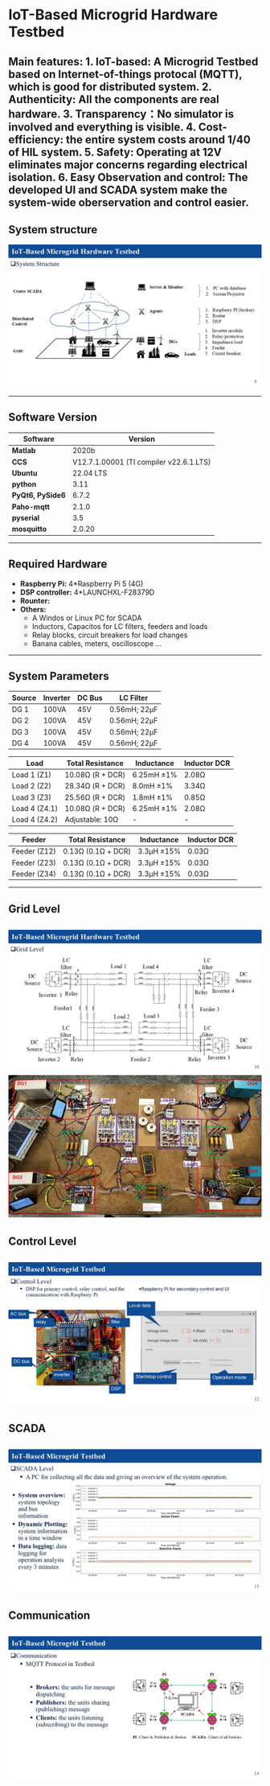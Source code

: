 # IoT-Based Microgrid Hardware Testbed
Main features: 
    1. IoT-based: A Microgrid Testbed based on Internet-of-things protocal (MQTT), which is good for distributed system.
    2. Authenticity: All the components are real hardware.
    3. Transparency：No simulator is involved and everything is visible.
    4. Cost-efficiency: the entire system costs around 1/40 of HIL system.
    5. Safety: Operating at 12V eliminates major concerns regarding electrical isolation.
    6. Easy Observation and control: The developed UI and SCADA system make the system-wide oberservation and control easier.
---

## System structure
![System structure](Slide9.JPG)

--- 

## Software Version

| Software | Version |
|-----------|----------|
| **Matlab** | 2020b |
| **CCS** | V12.7.1.00001 (TI compiler v22.6.1.LTS) |
| **Ubuntu**| 22.04 LTS |
 **python**| 3.11 |
 **PyQt6, PySide6**| 6.7.2 |
  **Paho-mqtt**| 2.1.0|
  **pyserial**| 3.5|
  **mosquitto**| 2.0.20|
  

---

## Required Hardware

- **Raspberry Pi:** 4*Raspberry Pi 5 (4G)
- **DSP controller:** 4*LAUNCHXL-F28379D  
- **Rounter:** 
- **Others:**  
  - A Windos or Linux PC for SCADA 
  - Inductors, Capacitos for LC filters, feeders and loads
  - Relay blocks, circuit breakers for load changes
  - Banana cables, meters, oscilloscope ...
---

## System Parameters
| Source   | Inverter | DC Bus | LC Filter    |
| -------- | -------- | ------ | ------------ |
| DG 1 | 100VA    | 45V    | 0.56mH; 22μF |
| DG 2 | 100VA    | 45V    | 0.56mH; 22μF |
| DG 3 | 100VA    | 45V    | 0.56mH; 22μF |
| DG 4 | 100VA    | 45V    | 0.56mH; 22μF |

| Load          | Total Resistance | Inductance | Inductor DCR |
| ------------- | ---------------- | ---------- | ------------ |
| Load 1 (Z1)   | 10.08Ω (R + DCR) | 6.25mH ±1% | 2.08Ω        |
| Load 2 (Z2)   | 28.34Ω (R + DCR) | 8.0mH ±1%  | 3.34Ω        |
| Load 3 (Z3)   | 25.56Ω (R + DCR) | 1.8mH ±1%  | 0.85Ω        |
| Load 4 (Z4.1) | 10.08Ω (R + DCR) | 6.25mH ±1% | 2.08Ω        |
| Load 4 (Z4.2) | Adjustable: 10Ω  | -          | -            |

| Feeder       | Total Resistance   | Inductance | Inductor DCR |
| ------------ | ------------------ | ---------- | ------------ |
| Feeder (Z12) | 0.13Ω (0.1Ω + DCR) | 3.3μH ±15% | 0.03Ω        |
| Feeder (Z23) | 0.13Ω (0.1Ω + DCR) | 3.3μH ±15% | 0.03Ω        |
| Feeder (Z34) | 0.13Ω (0.1Ω + DCR) | 3.3μH ±15% | 0.03Ω        |
---


## Grid Level
![Grid Level1](Slide10.JPG)
![SystemPic](Slide11.JPG)
---

## Control Level
![Control Level](Slide12.JPG)
---

## SCADA
![SCADA](Slide13.JPG)
---

## Communication
![Communication](Slide14.JPG)
---

    
    
